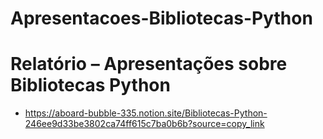 # Apresentacoes-Bibliotecas-Python

# Relatório – Apresentações sobre Bibliotecas Python
- https://aboard-bubble-335.notion.site/Bibliotecas-Python-246ee9d33be3802ca74ff615c7ba0b6b?source=copy_link
